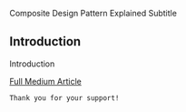 Composite Design Pattern Explained
Subtitle

## Introduction
Introduction

[Full Medium Article](https://medium.com/@fedcal)


```
Thank you for your support!
```
